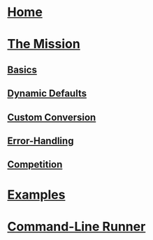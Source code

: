# [Home](../index.md)

# [The Mission](index.md)

## [Basics](basics.md)
## [Dynamic Defaults](dynamicDefaultValues.md)
## [Custom Conversion](convertValues.md)
## [Error-Handling](errorHandling.md)

## [Competition](competition.md)


# [Examples](https://github.com/msc4266/CLArgs/tree/master/samples)
# [Command-Line Runner](https://github.com/msc4266/CLArgs/tree/master/CommandLineRunner/readme.md)
